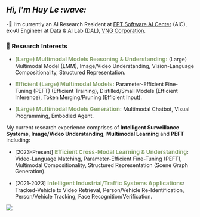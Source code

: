 <h2><em> Hi, I'm Huy Le :wave: </em></h2>

-🌱 I’m currently an AI Research Resident at [FPT Software AI Center](https://fpt-aicenter.com/ai-residency/) (AIC), ex-AI Engineer at Data & AI Lab (DAL), [VNG Corporation](https://www.vng.com.vn/).

### 🔭 Research Interests
- <strong style="font-size:15px;color:#8aa371">(Large) Multimodal Models Reasoning & Understanding:</strong> (Large) Multimodal Model (LMM), Image/Video Understanding, Vision-Language Compositionality, Structured Representation.

- <strong style="font-size:15px;color:#8aa371">Efficient (Large) Multimodal Models:</strong> Parameter-Efficient Fine-Tuning (PEFT) (Efficient Training), Distilled/Small Models (Efficient Inference), Token Merging/Pruning (Efficient Input).
  
- <strong style="font-size:15px;color:#8aa371">(Large) Multimodal Models Generation:</strong> Multimodal Chatbot, Visual Programming, Embodied Agent.

My current research experience comprises of **Intelligent Surveillance Systems**, **Image/Video Understanding**, **Multimodal Learning** and **PEFT** including:

- [2023-Present] <strong style="font-size:15px;color:#8aa371">Efficient Cross-Modal Learning & Understanding</strong>: Video-Language Matching, Parameter-Efficient Fine-Tuning (PEFT), Multimodal Compositionality, Structured Representation (Scene Graph Generation).

- [2021-2023] <strong style="font-size:15px;color:#8aa371">Intelligent Industrial/Traffic Systems Applications</strong>: Tracked-Vehicle to Video Retrieval, Person/Vehicle Re-Identification, Person/Vehicle Tracking, Face Recognition/Verification.

![](https://komarev.com/ghpvc/?username=zef1611&color=blueviolet&style=flat-square)
